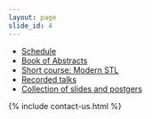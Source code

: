 ```yaml
---
layout: page
slide_id: 4
---
```


<div class="row">

<div class="col-xs-12 col-sm-12 col-md-12 col-lg-10 offset-lg-1 col-xl-10 offset-xl-1">


<div id="adobe-dc-view" style="width: 800px;"></div>
<script src="https://documentservices.adobe.com/view-sdk/viewer.js"></script>
<script type="text/javascript">
	document.addEventListener("adobe_dc_view_sdk.ready", function(){ 
		var adobeDCView = new AdobeDC.View({clientId: "495ed6c10b7249d3910dc4699522bcc8", divId: "adobe-dc-view"});
		adobeDCView.previewFile({
			content:{location: {url: "/assets/schedule.pdf"}},
			metaData:{fileName: "schedule.pdf"}
		}, {embedMode: "IN_LINE"});
	});
</script>

<ul>
<li> <a href="/assets/schedule.pdf">Schedule </a> </li>
<li> <a href="/assets/book-of-abstracts.pdf"> Book of Abstracts </a> </li>
<li> <a href="/shortcourse"> Short course: Modern STL </a> </li>
<li> <a href="https://www.youtube.com/playlist?list=PL7vEgTL3FalZ7xBUvYrlgacIhc3CqbYAM">Recorded talks</a> </li>
<li> <a href="https://zenodo.org/communities/wamta23/?page=1&size=20">Collection of slides and postgers</a> </li>
</ul>


{% include contact-us.html %}

